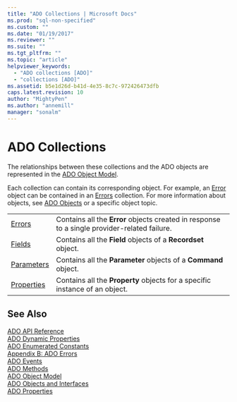 ```yaml
---
title: "ADO Collections | Microsoft Docs"
ms.prod: "sql-non-specified"
ms.custom: ""
ms.date: "01/19/2017"
ms.reviewer: ""
ms.suite: ""
ms.tgt_pltfrm: ""
ms.topic: "article"
helpviewer_keywords: 
  - "ADO collections [ADO]"
  - "collections [ADO]"
ms.assetid: b5e1d26d-b41d-4e35-8c7c-972426473dfb
caps.latest.revision: 10
author: "MightyPen"
ms.author: "annemill"
manager: "sonalm"
---
```

# ADO Collections
The relationships between these collections and the ADO objects are represented in the [ADO Object Model](../../../ado/reference/ado-api/ado-object-model.md).  
  
 Each collection can contain its corresponding object. For example, an [Error](../../../ado/reference/ado-api/error-object.md) object can be contained in an [Errors](../../../ado/reference/ado-api/errors-collection-ado.md) collection. For more information about objects, see [ADO Objects](../../../ado/reference/ado-api/ado-objects-and-interfaces.md) or a specific object topic.  
  
|||  
|-|-|  
|[Errors](../../../ado/reference/ado-api/errors-collection-ado.md)|Contains all the **Error** objects created in response to a single provider-related failure.|  
|[Fields](../../../ado/reference/ado-api/fields-collection-ado.md)|Contains all the **Field** objects of a **Recordset** object.|  
|[Parameters](../../../ado/reference/ado-api/parameters-collection-ado.md)|Contains all the **Parameter** objects of a **Command** object.|  
|[Properties](../../../ado/reference/ado-api/properties-collection-ado.md)|Contains all the **Property** objects for a specific instance of an object.|  
  
## See Also  
 [ADO API Reference](../../../ado/reference/ado-api/ado-api-reference.md)   
 [ADO Dynamic Properties](../../../ado/reference/ado-api/ado-dynamic-properties.md)   
 [ADO Enumerated Constants](../../../ado/reference/ado-api/ado-enumerated-constants.md)   
 [Appendix B: ADO Errors](../../../ado/guide/appendixes/appendix-b-ado-errors.md)   
 [ADO Events](../../../ado/reference/ado-api/ado-events.md)   
 [ADO Methods](../../../ado/reference/ado-api/ado-methods.md)   
 [ADO Object Model](../../../ado/reference/ado-api/ado-object-model.md)   
 [ADO Objects and Interfaces](../../../ado/reference/ado-api/ado-objects-and-interfaces.md)   
 [ADO Properties](../../../ado/reference/ado-api/ado-properties.md)